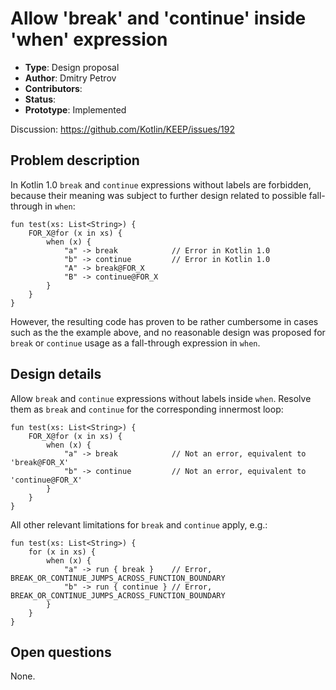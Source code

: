 # Allow 'break' and 'continue' inside 'when' expression

* **Type**: Design proposal
* **Author**: Dmitry Petrov
* **Contributors**:
* **Status**:
* **Prototype**: Implemented

Discussion: https://github.com/Kotlin/KEEP/issues/192

## Problem description

In Kotlin 1.0 `break` and `continue` expressions without labels are forbidden,
because their meaning was subject to further design related to possible fall-through in `when`:

```
fun test(xs: List<String>) {
    FOR_X@for (x in xs) {
        when (x) {
            "a" -> break            // Error in Kotlin 1.0
            "b" -> continue         // Error in Kotlin 1.0
            "A" -> break@FOR_X
            "B" -> continue@FOR_X
        }
    }
}
```

However, the resulting code has proven to be rather cumbersome in cases such as the the example above,
and no reasonable design was proposed for `break` or `continue` usage as a fall-through expression in `when`.

## Design details

Allow `break` and `continue` expressions without labels inside `when`.
Resolve them as `break` and `continue` for the corresponding innermost loop:

```
fun test(xs: List<String>) {
    FOR_X@for (x in xs) {
        when (x) {
            "a" -> break            // Not an error, equivalent to 'break@FOR_X'
            "b" -> continue         // Not an error, equivalent to 'continue@FOR_X'
        }
    }
}
```

All other relevant limitations for `break` and `continue` apply, e.g.:

```
fun test(xs: List<String>) {
    for (x in xs) {
        when (x) {
            "a" -> run { break }    // Error, BREAK_OR_CONTINUE_JUMPS_ACROSS_FUNCTION_BOUNDARY
            "b" -> run { continue } // Error, BREAK_OR_CONTINUE_JUMPS_ACROSS_FUNCTION_BOUNDARY
        }
    }
}
```

## Open questions

None.